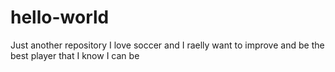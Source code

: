 # hello-world
Just another repository 
I love soccer and I raelly want to improve and be the best player that I know I can be
